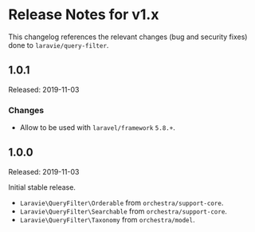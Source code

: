# Release Notes for v1.x

This changelog references the relevant changes (bug and security fixes) done to `laravie/query-filter`.

## 1.0.1

Released: 2019-11-03

### Changes

* Allow to be used with `laravel/framework` `5.8.+`.

## 1.0.0

Released: 2019-11-03

Initial stable release.

* `Laravie\QueryFilter\Orderable` from `orchestra/support-core`.
* `Laravie\QueryFilter\Searchable` from `orchestra/support-core`.
* `Laravie\QueryFilter\Taxonomy` from `orchestra/model`.
